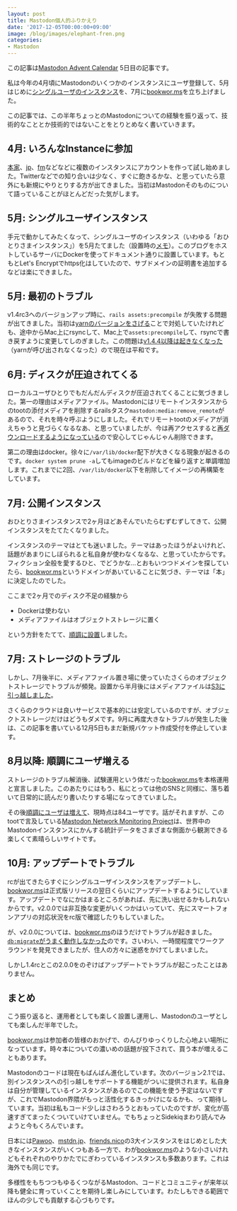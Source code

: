 ```yaml
---
layout: post
title: Mastodon個人的ふりかえり
date: '2017-12-05T00:00:00+09:00'
image: /blog/images/elephant-fren.png
categories:
- Mastodon
---
```


この記事は[Mastodon Advent Calendar](https://adventar.org/calendars/2178) 5日目の記事です。

私は今年の4月頃にMastodonのいくつかのインスタンスにユーザ登録して、5月はじめに[シングルユーザのインスタンス](https://sandbox.skoji.jp)を、7月に[bookwor.ms](https://bookwor.ms)を立ち上げました。

この記事では、この半年ちょっとのMastodonについての経験を振り返って、技術的なこととか技術的ではないことをとりとめなく書いていきます。

## 4月: いろんなInstanceに参加

[本家](https://mastodon.social)、[jp](https://mstdn.jp)、[fm](https://mstdn.fm)などなどに複数のインスタンスにアカウントを作って試し始めました。Twitterなどでの知り合いは少なく、すぐに飽きるかな、と思っていたら意外にも新規にやりとりする方が出てきました。当初はMastodonそのものについて語っていることがほとんどだった気がします。

## 5月: シングルユーザインスタンス

手元で動かしてみたくなって、シングルユーザのインスタンス（いわゆる「おひとりさまインスタンス」）を5月たてました（設置時の[メモ](/blog/2017/05/mastodon.html)）。このブログをホストしているサーバにDockerを使ってドキュメント通りに設置しています。もともとLet's Encryptでhttps化はしていたので、サブドメインの証明書を追加するなどは楽にできました。

## 5月: 最初のトラブル

v1.4rc3へのバージョンアップ時に、`rails assets:precompile` が失敗する問題が出てきました。当初は[yarnのバージョンをさげる](/blog/2017/05/mastodon-14update.html)ことで対処していたけれども、途中からMac上にrsyncして、Mac上で`assets:precompile`して、rsyncで書き戻すように変更してしのぎました。この問題は[v1.4.4以降は起きなくなった](https://github.com/tootsuite/mastodon/issues/3251#issuecomment-309960377)（yarnが呼び出されなくなった）ので現在は平和です。

## 6月: ディスクが圧迫されてくる

ローカルユーザひとりでもだんだんディスクが圧迫されてくることに気づきました。第一の理由はメディアファイル。Mastodonにはリモートインスタンスからのtootの添付メディアを削除するrailsタスク`mastodon:media:remove_remote`があるので、それを時々呼ぶようにしました。それでリモートtootのメディアが消えちゃうと見づらくなるなあ、と思っていましたが、今は再アクセスすると[再ダウンロードするようになっている](https://github.com/tootsuite/mastodon/pull/4955)ので安心してじゃんじゃん削除できます。

第二の理由はdocker。徐々に`/var/lib/docker`配下が大きくなる現象が起きるのです。`docker system prune -a`してもimageのビルドなどを繰り返すと単調増加します。これまでに2回、`/var/lib/docker`以下を削除してイメージの再構築をしています。

## 7月: 公開インスタンス

おひとりさまインスタンスで2ヶ月ほどあそんでいたらむずむずしてきて、公開インスタンスをたてたくなりました。

インスタンスのテーマはとても迷いました。テーマはあったほうがよいけれど、話題があまりにしぼられると私自身が使わなくなるな、と思っていたからです。フィクション全般を愛するひと、でどうかな…とおもいつつドメインを探していたら、[bookwor.ms](https://bookwor.ms)というドメインがあいていることに気づき、テーマは「本」に決定したのでした。

ここまで2ヶ月でのディスク不足の経験から

* Dockerは使わない
* メディアファイルはオブジェクトストレージに置く

という方針をたてて、[順調に設置](/blog/2017/07/bookworms.html)しました。
## 7月: ストレージのトラブル

しかし、7月後半に、メディアファイル置き場に使っていたさくらのオブジェクトストレージでトラブルが頻発。設置から半月後にはメディアファイルは[S3に引っ越しました](/blog/2017/08/mastodon-s3-setup.html)。

さくらのクラウドは良いサービスで基本的には安定しているのですが、オブジェクトストレージだけはどうもダメです。9月に再度大きなトラブルが発生した後は、この記事を書いている12月5日もまだ新規バケット作成受付を停止しています。

## 8月以降: 順調にユーザ増える

ストレージのトラブル解消後、試験運用という体だった[bookwor.ms](https://bookwor.ms)を本格運用と宣言しました。このあたりにはもう、私にとっては他のSNSと同様に、落ち着いて日常的に読んだり書いたりする場になってきていました。

その後[順調にユーザは増えて](https://bookwor.ms/@skoji/39963)、現時点は84ユーザです。話がそれますが、このtootで言及している[Mastodon Network Monitoring Project](https://dashboards.mnm.social/)は、世界中のMastodonインスタンスにかんする統計データをさまざまな側面から観測できる楽しくて素晴らしいサイトです。


## 10月: アップデートでトラブル

rcが出てきたらすぐにシングルユーザインスタンスをアップデートし、[bookwor.ms](https://bookwor.ms)は正式版リリースの翌日くらいにアップデートするようにしています。アップデートでなにかはまるところがあれば、先に洗い出せるかもしれないからです。v2.0.0では非互換な変更がいくつかはいっていて、先にスマートフォンアプリの対応状況をrc版で確認したりもしていました。

が、v2.0.0については、[bookwor.ms](https://bookwor.ms)のほうだけでトラブルが起きました。[`db:migrate`がうまく動作しなかった](https://github.com/tootsuite/mastodon/issues/5483)のです。さいわい、一時間程度でワークアラウンドを発見できましたが、住人の方々に迷惑をかけてしまいました。

しかし1.4rcとこの2.0.0をのぞけばアップデートでトラブルが起こったことはありません。

## まとめ

こう振り返ると、運用者としても楽しく設置し運用し、Mastodonのユーザとしても楽しんだ半年でした。

[bookwor.ms](https://bookwor.ms)は参加者の皆様のおかげで、のんびりゆっくりした心地よい場所になっています。時々本についての濃いめの話題が投下されて、買う本が増えることもあります。

Mastodonのコードは現在もばんばん進化しています。次のバージョン2.1では、別インスタンスへの引っ越しをサポートする機能がついに提供されます。私自身は自分が管理しているインスタンスがあるのでこの機能を使う予定はないですが、これでMastodon界隈がもっと活性化するきっかけになるかも、って期待しています。当初は私もコード少しはさわろうとおもっていたのですが、変化が高速すぎてまったくついていけていません。でもちょっとSidekiqまわり読んでみようと今もくろんでいます。

日本には[Pawoo](https://pawoo.net)、[mstdn.jp](https://mstdn.jp)、[friends.nico](https://friends.nico)の3大インスタンスをはじめとした大きなインスタンスがいくつもある一方で、わが[bookwor.ms](https://bookwor.ms)のような小さいけれどもそれぞれのやりかたでにぎわっているインスタンスも多数あります。これは海外でも同じです。

多様性をもちつつもゆるくつながるMastodon、コードとコミュニティが来年以降も健全に育っていくことを期待し楽しみにしています。わたしもできる範囲でほんの少しでも貢献する心づもりです。

